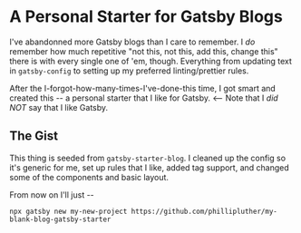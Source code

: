 # A Personal Starter for Gatsby Blogs

I've abandonned more Gatsby blogs than I care to remember. I _do_ remember how much repetitive "not this, not this, add this, change this" there is with every single one of 'em, though. Everything from updating text in `gatsby-config` to setting up my preferred linting/prettier rules.

After the I-forgot-how-many-times-I've-done-this time, I got smart and created this -- a personal starter that I like for Gatsby. <-- Note that I _did NOT_ say that I like Gatsby.

## The Gist

This thing is seeded from `gatsby-starter-blog`. I cleaned up the config so it's generic for me, set up rules that I like, added tag support, and changed some of the components and basic layout.

From now on I'll just --

```
npx gatsby new my-new-project https://github.com/phillipluther/my-blank-blog-gatsby-starter
```
